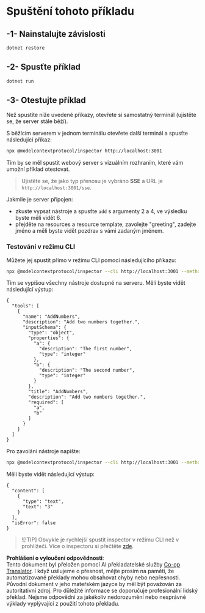 <!--
CO_OP_TRANSLATOR_METADATA:
{
  "original_hash": "2a58caa6e11faa09470b7f81e6729652",
  "translation_date": "2025-07-13T20:11:37+00:00",
  "source_file": "03-GettingStarted/05-sse-server/solution/dotnet/README.md",
  "language_code": "cs"
}
-->
# Spuštění tohoto příkladu

## -1- Nainstalujte závislosti

```bash
dotnet restore
```

## -2- Spusťte příklad

```bash
dotnet run
```

## -3- Otestujte příklad

Než spustíte níže uvedené příkazy, otevřete si samostatný terminál (ujistěte se, že server stále běží).

S běžícím serverem v jednom terminálu otevřete další terminál a spusťte následující příkaz:

```bash
npx @modelcontextprotocol/inspector http://localhost:3001
```

Tím by se měl spustit webový server s vizuálním rozhraním, které vám umožní příklad otestovat.

> Ujistěte se, že jako typ přenosu je vybráno **SSE** a URL je `http://localhost:3001/sse`.

Jakmile je server připojen:

- zkuste vypsat nástroje a spusťte `add` s argumenty 2 a 4, ve výsledku byste měli vidět 6.
- přejděte na resources a resource template, zavolejte "greeting", zadejte jméno a měli byste vidět pozdrav s vámi zadaným jménem.

### Testování v režimu CLI

Můžete jej spustit přímo v režimu CLI pomocí následujícího příkazu:

```bash 
npx @modelcontextprotocol/inspector --cli http://localhost:3001 --method tools/list
```

Tím se vypíšou všechny nástroje dostupné na serveru. Měli byste vidět následující výstup:

```text
{
  "tools": [
    {
      "name": "AddNumbers",
      "description": "Add two numbers together.",
      "inputSchema": {
        "type": "object",
        "properties": {
          "a": {
            "description": "The first number",
            "type": "integer"
          },
          "b": {
            "description": "The second number",
            "type": "integer"
          }
        },
        "title": "AddNumbers",
        "description": "Add two numbers together.",
        "required": [
          "a",
          "b"
        ]
      }
    }
  ]
}
```

Pro zavolání nástroje napište:

```bash
npx @modelcontextprotocol/inspector --cli http://localhost:3001 --method tools/call --tool-name AddNumbers --tool-arg a=1 --tool-arg b=2
```

Měli byste vidět následující výstup:

```text
{
  "content": [
    {
      "type": "text",
      "text": "3"
    }
  ],
  "isError": false
}
```

> ![!TIP]
> Obvykle je rychlejší spustit inspector v režimu CLI než v prohlížeči.
> Více o inspectoru si přečtěte [zde](https://github.com/modelcontextprotocol/inspector).

**Prohlášení o vyloučení odpovědnosti**:  
Tento dokument byl přeložen pomocí AI překladatelské služby [Co-op Translator](https://github.com/Azure/co-op-translator). I když usilujeme o přesnost, mějte prosím na paměti, že automatizované překlady mohou obsahovat chyby nebo nepřesnosti. Původní dokument v jeho mateřském jazyce by měl být považován za autoritativní zdroj. Pro důležité informace se doporučuje profesionální lidský překlad. Nejsme odpovědní za jakékoliv nedorozumění nebo nesprávné výklady vyplývající z použití tohoto překladu.